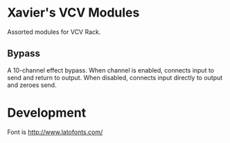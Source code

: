 # Xavier's VCV Modules

Assorted modules for VCV Rack.

## Bypass

A 10-channel effect bypass. When channel is enabled, connects input to send and
return to output. When disabled, connects input directly to output and zeroes
send.

# Development

Font is http://www.latofonts.com/
